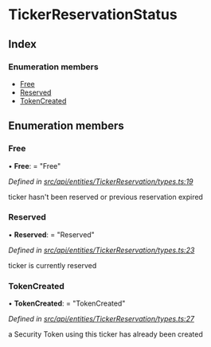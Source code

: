 # TickerReservationStatus

## Index

### Enumeration members

* [Free](tickerreservationstatus.md#free)
* [Reserved](tickerreservationstatus.md#reserved)
* [TokenCreated](tickerreservationstatus.md#tokencreated)

## Enumeration members

### Free

• **Free**: = "Free"

_Defined in_ [_src/api/entities/TickerReservation/types.ts:19_](https://github.com/PolymathNetwork/polymesh-sdk/blob/5b409784/src/api/entities/TickerReservation/types.ts#L19)

ticker hasn't been reserved or previous reservation expired

### Reserved

• **Reserved**: = "Reserved"

_Defined in_ [_src/api/entities/TickerReservation/types.ts:23_](https://github.com/PolymathNetwork/polymesh-sdk/blob/5b409784/src/api/entities/TickerReservation/types.ts#L23)

ticker is currently reserved

### TokenCreated

• **TokenCreated**: = "TokenCreated"

_Defined in_ [_src/api/entities/TickerReservation/types.ts:27_](https://github.com/PolymathNetwork/polymesh-sdk/blob/5b409784/src/api/entities/TickerReservation/types.ts#L27)

a Security Token using this ticker has already been created

